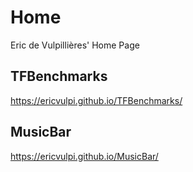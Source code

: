 # Home

Eric de Vulpillières' Home Page

## TFBenchmarks

https://ericvulpi.github.io/TFBenchmarks/

## MusicBar

https://ericvulpi.github.io/MusicBar/


